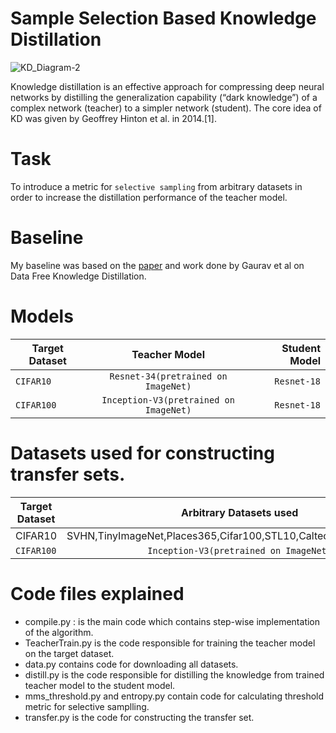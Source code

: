 # Sample Selection Based Knowledge Distillation

![KD_Diagram-2](https://user-images.githubusercontent.com/73641247/132132493-0d22c4c2-2450-4303-b2fd-f6f809d7f917.png)


Knowledge distillation is an effective approach for compressing deep neural networks by distilling the generalization capability (“dark knowledge”) of a complex network (teacher) to a simpler network (student).
The core idea of KD was given by Geoffrey Hinton et al. in 2014.[1].

# Task 
To introduce a metric for `selective sampling` from arbitrary datasets in order to  increase the distillation performance of the teacher model.

# Baseline
My baseline was based on the [paper](https://arxiv.org/abs/2011.09113) and work done by Gaurav et al on Data Free Knowledge Distillation.


# Models
| Target Dataset        |Teacher Model          | Student Model  |
| ------------- |:-------------:| -----:   |
| `CIFAR10`   | `Resnet-34(pretrained on ImageNet)`| `Resnet-18` |
| `CIFAR100`   | `Inception-V3(pretrained on ImageNet)`| `Resnet-18` |

# Datasets used for constructing transfer sets.
| Target Dataset        |Arbitrary Datasets used          |
| ------------- |:-------------:|
| CIFAR10   | SVHN,TinyImageNet,Places365,Cifar100,STL10,Caltech256,Caltech101|
| `CIFAR100`   | `Inception-V3(pretrained on ImageNet)`| `Resnet-18` |

# Code files explained
- compile.py : is the main code which contains step-wise implementation of the algorithm.
- TeacherTrain.py is the code responsible for training the teacher model on the target dataset.
- data.py contains code for downloading all datasets.
- distill.py is the code responsible for distilling the knowledge from trained teacher model to the student model.
- mms_threshold.py and entropy.py contain code for calculating threshold metric for selective samplling.
- transfer.py is the code for constructing the transfer set.



